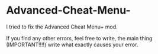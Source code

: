 # Advanced-Cheat-Menu-
I tried to fix the Advanced Cheat Menu+ mod.

If you find any other errors, feel free to write, the main thing (IMPORTANT!!!!) write what exactly causes your error.
